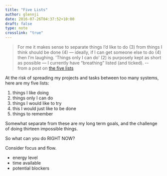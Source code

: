 ```yaml
---
title: "Five Lists"
author: glennji
date: 2016-07-26T04:37:52+10:00
draft: false
type: note
crosslink: "true"
---
```

> For me it makes sense to separate things I’d like to do (3) from things I think should be done (4) — ideally, if I can get someone else to do (4) then I’m laughing. 'Things only I can do' (2) is purposely kept as short as possible — I currently have “breathing” listed (and ticked).
> -- from a post on [the five lists](/2008/04/10/the-five-lists/)

At the risk of spreading my projects and tasks between too many systems, here are my five lists:

  1. things I like doing
  1. things only I can do
  1. things I would like to try
  1. this I would just like to be done
  1. things to remember

Somewhat separate from these are my long term goals, and the challenge of doing thirteen impossible things.

So what can you do RIGHT NOW?

Consider focus and flow.
  * energy level
  * time available
  * potential blockers
